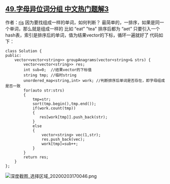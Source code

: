 ## [49.字母异位词分组 中文热门题解3](https://leetcode.cn/problems/group-anagrams/solutions/100000/c-yin-ru-hashbiao-shi-jian-32ms-ji-bai-9948-nei-cu)

作者：[rjs](https://leetcode.cn/u/rjs)
因为要找组成一样的单词，如何判断？
最简单的，一排序，如果是同一个单词，那么就是组成一样的
比如 “eat” "tea" 排序后都为 “aet” 
只要引入一个hash表，索引是排序后的单词，值为结果vector的下标，循环一遍就好了
代码如下：
```
class Solution {
public:
    vector<vector<string>> groupAnagrams(vector<string>& strs) {
        vector<vector<string>> res;  
        int sub=0;  //结果vector的下标值
        string tmp; //临时string
        unordered_map<string,int> work; //判断排序后单词是否存在，即字母组成是否一致
        for(auto str:strs)
        {
            tmp=str;
            sort(tmp.begin(),tmp.end());
            if(work.count(tmp))
            {
               res[work[tmp]].push_back(str);
            }
            else
            {
                vector<string> vec(1,str);
                res.push_back(vec);
                work[tmp]=sub++;
            }
        }
        return res;
    }
};
```
![深度截图_选择区域_20200203170046.png](https://pic.leetcode-cn.com/84ecfc335b8973ff30c44a5ac00092d583ae4a71236462cc065af49b87628ed9-%E6%B7%B1%E5%BA%A6%E6%88%AA%E5%9B%BE_%E9%80%89%E6%8B%A9%E5%8C%BA%E5%9F%9F_20200203170046.png)


